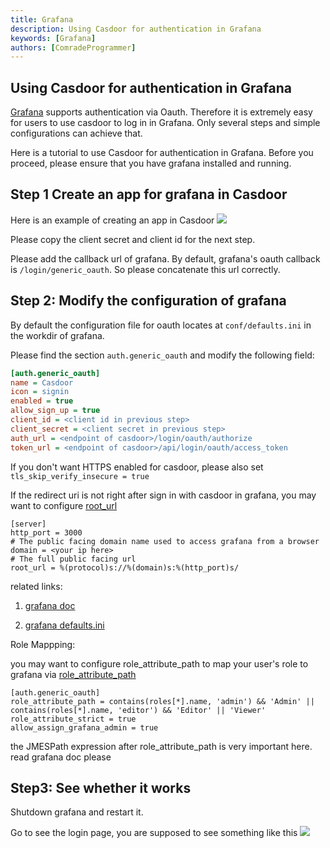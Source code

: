 ```yaml
---
title: Grafana
description: Using Casdoor for authentication in Grafana
keywords: [Grafana]
authors: [ComradeProgrammer]
---
```


## Using Casdoor for authentication in Grafana

[Grafana](https://grafana.com/oss/grafana/) supports authentication via Oauth. Therefore it is extremely easy for users to use casdoor to log in in Grafana. Only several steps and simple configurations can achieve that.

Here is a tutorial to use Casdoor for authentication in Grafana. Before you proceed, please ensure that you have grafana installed and running.

## Step 1 Create an app for grafana in Casdoor

Here is an example of creating an app in Casdoor
![](/img/integration/go/grafana/grafana_1.png)

Please copy the client secret and client id for the next step.

Please add the callback url of grafana. By default, grafana's oauth callback is `/login/generic_oauth`. So please concatenate this url correctly.

## Step 2: Modify the configuration of grafana

By default the configuration file for oauth locates at `conf/defaults.ini` in the workdir of grafana.

Please find the section `auth.generic_oauth` and modify the following field:

```ini
[auth.generic_oauth]
name = Casdoor
icon = signin
enabled = true
allow_sign_up = true
client_id = <client id in previous step>
client_secret = <client secret in previous step>
auth_url = <endpoint of casdoor>/login/oauth/authorize
token_url = <endpoint of casdoor>/api/login/oauth/access_token

```

If you don't want HTTPS enabled for casdoor, please also set `tls_skip_verify_insecure = true`  


If the redirect uri is not right after sign in with casdoor in grafana, you may want to configure [root_url](https://stackoverflow.com/a/69814805)  


```
[server]
http_port = 3000
# The public facing domain name used to access grafana from a browser
domain = <your ip here>
# The full public facing url
root_url = %(protocol)s://%(domain)s:%(http_port)s/
```

related links:  

1. [grafana doc](https://grafana.com/docs/grafana/latest/setup-grafana/configure-grafana/#root_url)  

2. [grafana defaults.ini](https://github.com/grafana/grafana/blob/main/conf/defaults.ini)  


Role Mappping:  

you may want to configure role_attribute_path to map your user's role to grafana via [role_attribute_path](https://grafana.com/docs/grafana/latest/setup-grafana/configure-security/configure-authentication/generic-oauth/#role-mapping)  


``` sample config
[auth.generic_oauth]
role_attribute_path = contains(roles[*].name, 'admin') && 'Admin' || contains(roles[*].name, 'editor') && 'Editor' || 'Viewer'
role_attribute_strict = true
allow_assign_grafana_admin = true
``` 


the JMESPath expression after role_attribute_path is very important here. read grafana doc please  


## Step3: See whether it works

Shutdown grafana and restart it.

Go to see the login page, you are supposed to see something like this
![](/img/integration/go/grafana/grafana_2.png)

